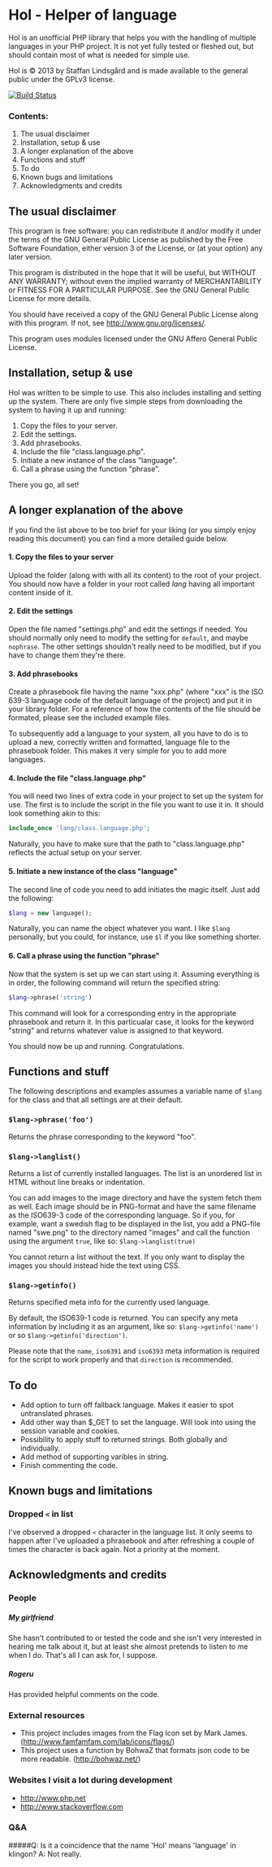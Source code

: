 Hol - Helper of language 
========================

Hol is an unofficial PHP library that helps you with the handling of multiple languages in your PHP project. It is not yet fully tested or fleshed out, but should contain most of what is needed for simple use.

Hol is © 2013 by Staffan Lindsgård and is made available to the general public under the GPLv3 license.

[![Build Status](https://travis-ci.org/SzahnDhore/Helper-of-language.png?branch=master)](https://travis-ci.org/SzahnDhore/Helper-of-language)

### Contents:
1. The usual disclaimer
2. Installation, setup & use
3. A longer explanation of the above
4. Functions and stuff
5. To do
6. Known bugs and limitations
7. Acknowledgments and credits


The usual disclaimer
--------------------

This program is free software: you can redistribute it and/or modify it under the terms of the GNU General Public License as published by the Free Software Foundation, either version 3 of the License, or (at your option) any later version.

This program is distributed in the hope that it will be useful, but WITHOUT ANY WARRANTY; without even the implied warranty of MERCHANTABILITY or FITNESS FOR A PARTICULAR PURPOSE. See the GNU General Public License for more details.

You should have received a copy of the GNU General Public License along with this program. If not, see http://www.gnu.org/licenses/.

This program uses modules licensed under the GNU Affero General Public License.


Installation, setup & use
-------------------------

Hol was written to be simple to use. This also includes installing and setting up the system. There are only five simple steps from downloading the system to having it up and running:

1. Copy the files to your server.
2. Edit the settings.
3. Add phrasebooks.
4. Include the file "class.language.php".
5. Initiate a new instance of the class "language".
6. Call a phrase using the function "phrase".

There you go, all set!


A longer explanation of the above
---------------------------------

If you find the list above to be too brief for your liking (or you simply enjoy reading this document) you can find a more detailed guide below.

#### 1. Copy the files to your server
Upload the folder (along with with all its content) to the root of your project. You should now have a folder in your root called *lang* having all important content inside of it.

#### 2. Edit the settings
Open the file named "settings.php" and edit the settings if needed. You should normally only need to modify the setting for `default`, and maybe `nophrase`. The other settings shouldn't really need to be modified, but if you have to change them they're there.

#### 3. Add phrasebooks
Create a phrasebook file having the name "xxx.php" (where "xxx" is the ISO 639-3 language code of the default language of the project) and put it in your library folder. For a reference of how the contents of the file should be formated, please see the included example files.

To subsequently add a language to your system, all you have to do is to upload a new, correctly written and formatted, language file to the phrasebook folder. This makes it very simple for you to add more languages.

#### 4. Include the file "class.language.php"
You will need two lines of extra code in your project to set up the system for use. The first is to include the script in the file you want to use it in. It should look something akin to this:

```php
include_once 'lang/class.language.php';
```

Naturally, you have to make sure that the path to "class.language.php" reflects the actual setup on your server.

#### 5. Initiate a new instance of the class "language"
The second line of code you need to add initiates the magic itself. Just add the following:

```php
$lang = new language();
```

Naturally, you can name the object whatever you want. I like `$lang` personally, but you could, for instance, use `$l` if you like something shorter.

#### 6. Call a phrase using the function "phrase"
Now that the system is set up we can start using it. Assuming everything is in order, the following command will return the specified string:

```php
$lang->phrase('string')
```

This command will look for a corresponding entry in the appropriate phrasebook and return it. In this particualar case, it looks for the keyword "string" and returns whatever value is assigned to that keyword.

You should now be up and running. Congratulations.


Functions and stuff
-------------------

The following descriptions and examples assumes a variable name of `$lang` for the class and that all settings are at their default.

### `$lang->phrase('foo')`
Returns the phrase corresponding to the keyword "foo".

### `$lang->langlist()`
Returns a list of currently installed languages. The list is an unordered list in HTML without line breaks or indentation.

You can add images to the image directory and have the system fetch them as well. Each image should be in PNG-format and have the same filename as the ISO639-3 code of the corresponding language. So if you, for example, want a swedish flag to be displayed in the list, you add a PNG-file named "swe.png" to the directory named "images" and call the function using the argument `true`, like so: `$lang->langlist(true)`

You cannot return a list without the text. If you only want to display the images you should instead hide the text using CSS.

### `$lang->getinfo()`
Returns specified meta info for the currently used language.

By default, the ISO639-1 code is returned. You can specify any meta information by including it as an argument, like so: `$lang->getinfo('name')` or so `$lang->getinfo('direction')`.

Please note that the `name`, `iso6391` and `iso6393` meta information is required for the script to work properly and that `direction` is recommended.


To do
-----

* Add option to turn off fallback language. Makes it easier to spot untranslated phrases.
* Add other way than $_GET to set the language. Will look into using the session variable and cookies.
* Possibility to apply stuff to returned strings. Both globally and individually.
* Add method of supporting varibles in string.
* Finish commenting the code.


Known bugs and limitations
--------------------------

### Dropped `<` in list
I've observed a dropped `<` character in the language list. It only seems to happen after I've uploaded a phrasebook and after refreshing a couple of times the character is back again. Not a priority at the moment.


Acknowledgments and credits
---------------------------

### People

##### My girlfriend
She hasn't contributed to or tested the code and she isn't very interested in hearing me talk about it, but at least she almost pretends to listen to me when I do. That's all I can ask for, I suppose.

##### Rogeru
Has provided helpful comments on the code.

### External resources
* This project includes images from the Flag Icon set by Mark James. (http://www.famfamfam.com/lab/icons/flags/)
* This project uses a function by BohwaZ that formats json code to be more readable. (http://bohwaz.net/)

### Websites I visit a lot during development
* http://www.php.net
* http://www.stackoverflow.com

### Q&A

#####Q: Is it a coincidence that the name 'Hol' means 'language' in klingon?
A: Not really.
